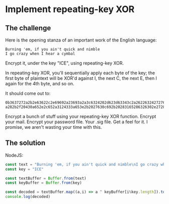 # Implement repeating-key XOR

## The challenge

Here is the opening stanza of an important work of the English language:

```
Burning 'em, if you ain't quick and nimble
I go crazy when I hear a cymbal
```

Encrypt it, under the key "ICE", using repeating-key XOR.

In repeating-key XOR, you'll sequentially apply each byte of the key; the first byte of plaintext will be XOR'd against I, the next C, the next E, then I again for the 4th byte, and so on.

It should come out to:

```
0b3637272a2b2e63622c2e69692a23693a2a3c6324202d623d63343c2a26226324272765272
a282b2f20430a652e2c652a3124333a653e2b2027630c692b20283165286326302e27282f
```

Encrypt a bunch of stuff using your repeating-key XOR function. Encrypt your mail. Encrypt your password file. Your .sig file. Get a feel for it. I promise, we aren't wasting your time with this.

## The solution

NodeJS:

```javascript
const text = "Burning 'em, if you ain't quick and nimble\nI go crazy when I hear a cymbal"
const key = "ICE"

const textBuffer = Buffer.from(text)
const keyBuffer = Buffer.from(key)

const decoded = textBuffer.map((a,i) => a ^ keyBuffer[i%key.length]).toString("hex")
console.log(decoded)
```